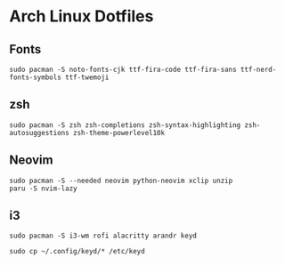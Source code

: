 # Arch Linux Dotfiles

## Fonts

```
sudo pacman -S noto-fonts-cjk ttf-fira-code ttf-fira-sans ttf-nerd-fonts-symbols ttf-twemoji
```

## zsh

```
sudo pacman -S zsh zsh-completions zsh-syntax-highlighting zsh-autosuggestions zsh-theme-powerlevel10k
```

## Neovim

```
sudo pacman -S --needed neovim python-neovim xclip unzip
paru -S nvim-lazy
```

## i3

```
sudo pacman -S i3-wm rofi alacritty arandr keyd

sudo cp ~/.config/keyd/* /etc/keyd
```

